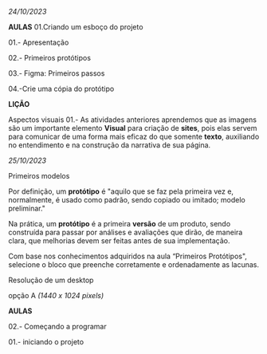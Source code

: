 *24/10/2023*

**AULAS**
01.Criando um esboço do projeto 

01.- Apresentação 

02.- Primeiros protótipos 

03.- Figma: Primeiros passos

04.-Crie uma cópia do protótipo 

**LIÇÃO**

Aspectos visuais 
01.- As atividades anteriores aprendemos que as imagens são um importante elemento **Visual** para criação de 
**sites**, pois elas servem para comunicar de uma forma mais eficaz do que somente **texto**, auxiliando no entendimento e na 
construção da narrativa de sua página.

*25/10/2023*

Primeiros modelos

Por definição, um **protótipo** é "aquilo que se faz pela primeira vez e, normalmente, é usado como padrão, sendo copiado ou imitado; modelo preliminar."

Na prática, um **protótipo** é a primeira **versão** de um produto, sendo construída para passar por análises e avaliações que dirão, de maneira clara, que melhorias devem ser feitas antes de sua implementação.

Com base nos conhecimentos adquiridos na aula “Primeiros Protótipos", selecione o bloco que preenche corretamente e ordenadamente as lacunas.

Resolução de um desktop

opção A *(1440 x 1024 pixels)*

**AULAS**

02.- Começando a programar 

01.- iniciando o projeto 



